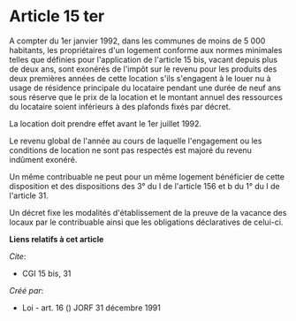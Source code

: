 # Article 15 ter

A compter du 1er janvier 1992, dans les communes de moins de 5 000 habitants, les propriétaires d'un logement conforme aux
normes minimales telles que définies pour l'application de l'article 15 bis, vacant depuis plus de deux ans, sont exonérés de
l'impôt sur le revenu pour les produits des deux premières années de cette location s'ils s'engagent à le louer nu à usage de
résidence principale du locataire pendant une durée de neuf ans sous réserve que le prix de la location et le montant annuel
des ressources du locataire soient inférieurs à des plafonds fixés par décret.

La location doit prendre effet avant le 1er juillet 1992.

Le revenu global de l'année au cours de laquelle l'engagement ou les conditions de location ne sont pas respectés est majoré
du revenu indûment exonéré.

Un même contribuable ne peut pour un même logement bénéficier de cette disposition et des dispositions des 3° du I de
l'article 156 et b du 1° du I de l'article 31.

Un décret fixe les modalités d'établissement de la preuve de la vacance des locaux par le contribuable ainsi que les
obligations déclaratives de celui-ci.

**Liens relatifs à cet article**

_Cite_:

  - CGI 15 bis, 31

_Créé par_:

  - Loi - art. 16 () JORF 31 décembre 1991
